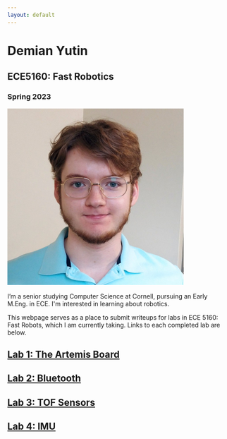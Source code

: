 ```yaml
---
layout: default
---
```


# Demian Yutin

## ECE5160: Fast Robotics
### Spring 2023

<img src="img/demian_yutin_photo.jpg" width="400">

I’m a senior studying Computer Science at Cornell, pursuing an Early M.Eng. in ECE. I'm interested in learning about robotics.

This webpage serves as a place to submit writeups for labs in ECE 5160: Fast Robots, which I am currently taking. Links to each completed lab are below.

## [Lab 1: The Artemis Board](labs/Lab-1)
## [Lab 2: Bluetooth](labs/Lab-2)
## [Lab 3: TOF Sensors](labs/Lab-3)
## [Lab 4: IMU](labs/Lab-4)